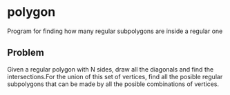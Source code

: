 # polygon
Program for finding how many regular subpolygons 
are inside a regular one

## Problem
Given a regular polygon with N sides, draw all the 
diagonals and find the intersections.For the union of
this set of vertices, find all the posible regular 
subpolygons that can be made by all the posible 
combinations of vertices.

